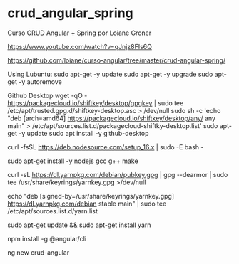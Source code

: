 # crud_angular_spring
Curso CRUD Angular + Spring por Loiane Groner

https://www.youtube.com/watch?v=qJnjz8FIs6Q

https://github.com/loiane/curso-angular/tree/master/crud-angular-spring/

Using Lubuntu:
sudo apt-get -y update
sudo apt-get -y upgrade
sudo apt-get -y autoremove

Github Desktop
wget -qO - https://packagecloud.io/shiftkey/desktop/gpgkey | sudo tee /etc/apt/trusted.gpg.d/shiftkey-desktop.asc > /dev/null
sudo sh -c 'echo "deb [arch=amd64] https://packagecloud.io/shiftkey/desktop/any/ any main" > /etc/apt/sources.list.d/packagecloud-shiftky-desktop.list'
sudo apt-get -y update
sudo apt install -y github-desktop

curl -fsSL https://deb.nodesource.com/setup_16.x | sudo -E bash -

sudo apt-get install -y nodejs gcc g++ make

curl -sL https://dl.yarnpkg.com/debian/pubkey.gpg | gpg --dearmor | sudo tee /usr/share/keyrings/yarnkey.gpg >/dev/null

echo "deb [signed-by=/usr/share/keyrings/yarnkey.gpg] https://dl.yarnpkg.com/debian stable main" | sudo tee /etc/apt/sources.list.d/yarn.list

sudo apt-get update && sudo apt-get install yarn

npm install -g @angular/cli

ng new crud-angular

